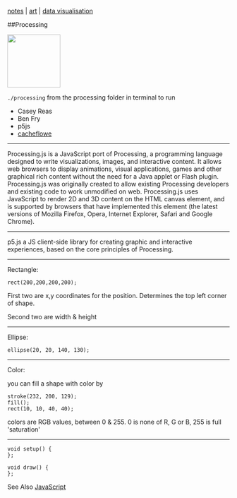 [notes](notes.md) | [art](art.md)
 | [data visualisation](dataVisualisation.md)

##Processing

<img src="https://lh4.googleusercontent.com/-azP3ojRmi4Q/AAAAAAAAAAI/AAAAAAAAAZk/hyRbfyOPMAU/photo.jpg" height="120" width="120">

`./processing` from the processing folder in terminal to run

- Casey Reas
- Ben Fry
- p5js
- [cacheflowe](https://ello.co/cacheflowe)

________________

Processing.js is a JavaScript port of Processing, a programming language designed to write visualizations, images, and interactive content. It allows web browsers to display animations, visual applications, games and other graphical rich content without the need for a Java applet or Flash plugin.
Processing.js was originally created to allow existing Processing developers and existing code to work unmodified on web. Processing.js uses JavaScript to render  2D and 3D content on the HTML canvas element, and is supported by browsers that have implemented this element (the latest versions of Mozilla Firefox, Opera, Internet Explorer, Safari and Google Chrome).

___________

p5.js a JS client-side library for creating graphic and interactive experiences, based on the core principles of Processing.

________________

Rectangle:

`rect(200,200,200,200);`

First two are x,y coordinates for the position. Determines the top left corner of shape.

Second two are width & height

_____

Ellipse:

`ellipse(20, 20, 140, 130);`

____

Color:

you can fill a shape with color by

```
stroke(232, 200, 129);
fill();
rect(10, 10, 40, 40);
```
colors are RGB values, between 0 & 255. 0 is none of R, G or B, 255 is full 'saturation'

_____

```
void setup() {
};

void draw() {
};
```

See Also [JavaScript](javascript/notes.md)
